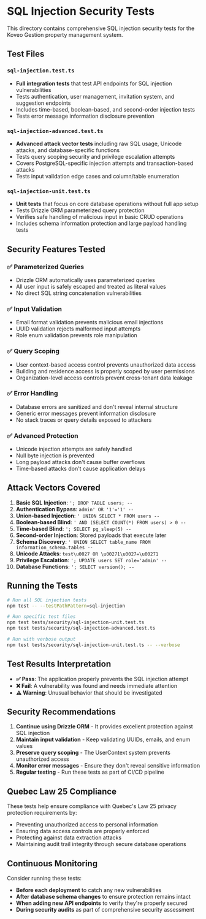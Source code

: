 # SQL Injection Security Tests

This directory contains comprehensive SQL injection security tests for the Koveo Gestion property management system.

## Test Files

### `sql-injection.test.ts`
- **Full integration tests** that test API endpoints for SQL injection vulnerabilities
- Tests authentication, user management, invitation system, and suggestion endpoints
- Includes time-based, boolean-based, and second-order injection tests
- Tests error message information disclosure prevention

### `sql-injection-advanced.test.ts` 
- **Advanced attack vector tests** including raw SQL usage, Unicode attacks, and database-specific functions
- Tests query scoping security and privilege escalation attempts
- Covers PostgreSQL-specific injection attempts and transaction-based attacks
- Tests input validation edge cases and column/table enumeration

### `sql-injection-unit.test.ts`
- **Unit tests** that focus on core database operations without full app setup
- Tests Drizzle ORM parameterized query protection
- Verifies safe handling of malicious input in basic CRUD operations
- Includes schema information protection and large payload handling tests

## Security Features Tested

### ✅ Parameterized Queries
- Drizzle ORM automatically uses parameterized queries
- All user input is safely escaped and treated as literal values
- No direct SQL string concatenation vulnerabilities

### ✅ Input Validation
- Email format validation prevents malicious email injections
- UUID validation rejects malformed input attempts
- Role enum validation prevents role manipulation

### ✅ Query Scoping
- User context-based access control prevents unauthorized data access
- Building and residence access is properly scoped by user permissions
- Organization-level access controls prevent cross-tenant data leakage

### ✅ Error Handling
- Database errors are sanitized and don't reveal internal structure
- Generic error messages prevent information disclosure
- No stack traces or query details exposed to attackers

### ✅ Advanced Protection
- Unicode injection attempts are safely handled
- Null byte injection is prevented
- Long payload attacks don't cause buffer overflows
- Time-based attacks don't cause application delays

## Attack Vectors Covered

1. **Basic SQL Injection**: `'; DROP TABLE users; --`
2. **Authentication Bypass**: `admin' OR '1'='1' --`
3. **Union-based Injection**: `' UNION SELECT * FROM users --`
4. **Boolean-based Blind**: `' AND (SELECT COUNT(*) FROM users) > 0 --`
5. **Time-based Blind**: `'; SELECT pg_sleep(5) --`
6. **Second-order Injection**: Stored payloads that execute later
7. **Schema Discovery**: `' UNION SELECT table_name FROM information_schema.tables --`
8. **Unicode Attacks**: `test\u0027 OR \u00271\u0027=\u00271`
9. **Privilege Escalation**: `'; UPDATE users SET role='admin' --`
10. **Database Functions**: `'; SELECT version(); --`

## Running the Tests

```bash
# Run all SQL injection tests
npm test -- --testPathPattern=sql-injection

# Run specific test files
npm test tests/security/sql-injection-unit.test.ts
npm test tests/security/sql-injection-advanced.test.ts

# Run with verbose output
npm test tests/security/sql-injection-unit.test.ts -- --verbose
```

## Test Results Interpretation

- **✅ Pass**: The application properly prevents the SQL injection attempt
- **❌ Fail**: A vulnerability was found and needs immediate attention
- **⚠️ Warning**: Unusual behavior that should be investigated

## Security Recommendations

1. **Continue using Drizzle ORM** - It provides excellent protection against SQL injection
2. **Maintain input validation** - Keep validating UUIDs, emails, and enum values
3. **Preserve query scoping** - The UserContext system prevents unauthorized access
4. **Monitor error messages** - Ensure they don't reveal sensitive information
5. **Regular testing** - Run these tests as part of CI/CD pipeline

## Quebec Law 25 Compliance

These tests help ensure compliance with Quebec's Law 25 privacy protection requirements by:

- Preventing unauthorized access to personal information
- Ensuring data access controls are properly enforced
- Protecting against data extraction attacks
- Maintaining audit trail integrity through secure database operations

## Continuous Monitoring

Consider running these tests:

- **Before each deployment** to catch any new vulnerabilities
- **After database schema changes** to ensure protection remains intact
- **When adding new API endpoints** to verify they're properly secured
- **During security audits** as part of comprehensive security assessment